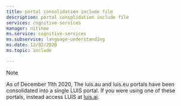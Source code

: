 ```yaml
---
title: portal consolidation include file
description: portal consolidation include file
services: cognitive-services
manager: nitinme
ms.service: cognitive-services
ms.subservice: language-understanding
ms.date: 12/02/2020
ms.topic: include

---
```


> [!NOTE]
> As of December 11th 2020, The luis.au and luis.eu portals have been consolidated into a single LUIS portal. If you were using one of these portals, instead access LUIS at [luis.ai](https://luis.ai).